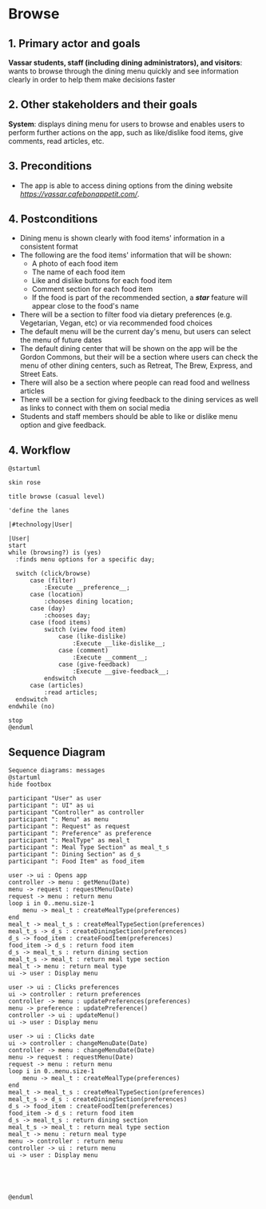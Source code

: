 # Browse

## 1. Primary actor and goals

__Vassar students, staff (including dining administrators), and visitors__: wants to browse through the dining menu 
quickly and see information clearly in order to help them make decisions faster


## 2. Other stakeholders and their goals
__System__: displays dining menu for users to browse and enables users to perform further actions on the app, such as 
like/dislike food items, give comments, read articles, etc.

## 3. Preconditions

* The app is able to access dining options from the dining website *https://vassar.cafebonappetit.com/*.

## 4. Postconditions

* Dining menu is shown clearly with food items' information in a consistent format
* The following are the food items' information that will be shown:
  * A photo of each food item
  * The name of each food item
  * Like and dislike buttons for each food item
  * Comment section for each food item
  * If the food is part of the recommended section, a ***star*** feature will appear close to the food's name
* There will be a section to filter food via dietary preferences (e.g. Vegetarian, Vegan, etc) or via recommended food
choices
* The default menu will be the current day's menu, but users can select the menu of future dates 
* The default dining center that will be shown on the app will be the Gordon Commons, but their will be a section where
users can check the menu of other dining centers, such as Retreat, The Brew, Express, and Street Eats. 
* There will also be a section where people can read food and wellness articles
* There will be a section for giving feedback to the dining services as well as links to connect with them on social 
media
* Students and staff members should be able to like or dislike menu option and give feedback.

## 4. Workflow

```plantuml
@startuml

skin rose

title browse (casual level)

'define the lanes

|#technology|User|

|User|
start
while (browsing?) is (yes) 
  :finds menu options for a specific day;
  
  switch (click/browse) 
      case (filter)
          :Execute __preference__;
      case (location)
          :chooses dining location;
      case (day)
          :chooses day;
      case (food items)
          switch (view food item)
              case (like-dislike)
                  :Execute __like-dislike__;
              case (comment)
                  :Execute __comment__;
              case (give-feedback)
                  :Execute __give-feedback__;
          endswitch
      case (articles)
          :read articles;
  endswitch
endwhile (no)

stop
@enduml
```

## Sequence Diagram

```plantuml
Sequence diagrams: messages
@startuml
hide footbox

participant "User" as user
participant ": UI" as ui
participant "Controller" as controller
participant ": Menu" as menu
participant ": Request" as request
participant ": Preference" as preference
participant ": MealType" as meal_t
participant ": Meal Type Section" as meal_t_s
participant ": Dining Section" as d_s
participant ": Food Item" as food_item

user -> ui : Opens app
controller -> menu : getMenu(Date)
menu -> request : requestMenu(Date)
request -> menu : return menu
loop i in 0..menu.size-1
    menu -> meal_t : createMealType(preferences)
end
meal_t -> meal_t_s : createMealTypeSection(preferences)
meal_t_s -> d_s : createDiningSection(preferences)
d_s -> food_item : createFoodItem(preferences)
food_item -> d_s : return food item
d_s -> meal_t_s : return dining section
meal_t_s -> meal_t : return meal type section
meal_t -> menu : return meal type
ui -> user : Display menu

user -> ui : Clicks preferences
ui -> controller : return preferences
controller -> menu : updatePreferences(preferences)
menu -> preference : updatePreference()
controller -> ui : updateMenu()
ui -> user : Display menu

user -> ui : Clicks date
ui -> controller : changeMenuDate(Date)
controller -> menu : changeMenuDate(Date)
menu -> request : requestMenu(Date)
request -> menu : return menu
loop i in 0..menu.size-1
    menu -> meal_t : createMealType(preferences)
end
meal_t -> meal_t_s : createMealTypeSection(preferences)
meal_t_s -> d_s : createDiningSection(preferences)
d_s -> food_item : createFoodItem(preferences)
food_item -> d_s : return food item
d_s -> meal_t_s : return dining section
meal_t_s -> meal_t : return meal type section
meal_t -> menu : return meal type
menu -> controller : return menu
controller -> ui : return menu
ui -> user : Display menu





@enduml
```



